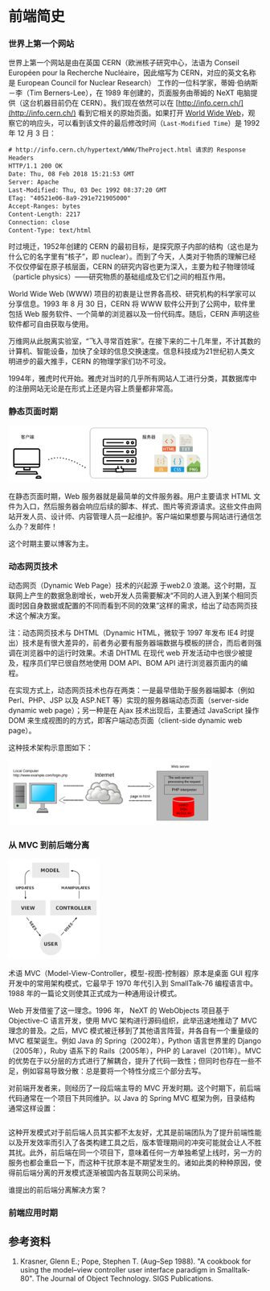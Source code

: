 # 前端简史

### 世界上第一个网站

世界上第一个网站是由在英国 CERN（欧洲核子研究中心，法语为 Conseil Européen pour la Recherche Nucléaire，因此缩写为 CERN，对应的英文名称是 European Council for Nuclear Research） 工作的一位科学家，蒂姆·伯纳斯－李（Tim Berners-Lee），在 1989 年创建的，页面服务由蒂姆的 NeXT 电脑提供（这台机器目前仍在 CERN）。我们现在依然可以在 [http://info.cern.ch/](http://info.cern.ch/) 看到它相关的原始页面。如果打开 [World Wide Web](http://info.cern.ch/hypertext/WWW/TheProject.html)，观察它的响应头，可以看到该文件的最后修改时间（`Last-Modified Time`）是 1992 年 12 月 3 日：

```
# http://info.cern.ch/hypertext/WWW/TheProject.html 请求的 Response Headers
HTTP/1.1 200 OK
Date: Thu, 08 Feb 2018 15:21:53 GMT
Server: Apache
Last-Modified: Thu, 03 Dec 1992 08:37:20 GMT
ETag: "40521e06-8a9-291e721905000"
Accept-Ranges: bytes
Content-Length: 2217
Connection: close
Content-Type: text/html
```

时过境迁，1952年创建的 CERN 的最初目标，是探究原子内部的结构（这也是为什么它的名字里有“核子”，即 nuclear）。而到了今天，人类对于物质的理解已经不仅仅停留在原子核层面，CERN 的研究内容也更为深入，主要为粒子物理领域（particle physics）——研究物质的基础组成及它们之间的相互作用。

World Wide Web (WWW) 项目的初衷是让世界各高校、研究机构的科学家可以分享信息。1993 年 8 月 30 日，CERN 将 WWW 软件公开到了公网中，软件里包括 Web 服务软件、一个简单的浏览器以及一份代码库。随后，CERN 声明这些软件都可自由获取与使用。

万维网从此脱离实验室，“飞入寻常百姓家”。在接下来的二十几年里，不计其数的计算机、智能设备，加快了全球的信息交换速度。信息科技成为21世纪初人类文明进步的最大推手，CERN 的物理学家们功不可没。

1994年，雅虎时代开始。雅虎对当时的几乎所有网站人工进行分类，其数据库中的注册网站无论是在形式上还是内容上质量都非常高。

### 静态页面时期

<img src="./images/web-history-1-static.png" style="width: 80%;">

在静态页面时期，Web 服务器就是最简单的文件服务器。用户主要请求 HTML 文件为入口，然后服务器会响应后续的脚本、样式、图片等资源请求。这些文件由网站开发人员、设计师、内容管理人员一起维护。客户端如果想要与网站进行通信怎么办？发邮件！

这个时期主要以博客为主。

### 动态网页技术

动态网页（Dynamic Web Page）技术的兴起源 于web2.0 浪潮。这个时期，互联网上产生的数据急剧增长，web开发人员需要解决“不同的人进入到某个相同页面时因自身数据或配置的不同而看到不同的效果”这样的需求，给出了动态网页技术这个解决方案。

注：动态网页技术与 DHTML（Dynamic HTML，微软于 1997 年发布 IE4 时提出）技术是有很大差异的，前者务必要有服务器端数据与模板的拼合，而后者则强调在浏览器中的运行时效果。术语 DHTML 在现代 web 开发活动中也很少被提及，程序员们早已很自然地使用 DOM API、BOM API 进行浏览器页面内的编程。

在实现方式上，动态网页技术也存在两类：一是最早借助于服务器端脚本（例如 Perl、PHP、JSP 以及 ASP.NET 等）实现的服务器端动态页面（server-side dynamic web page）；另一种是在 Ajax 技术出现后，主要通过 JavaScript 操作 DOM 来生成视图的的方式，即客户端动态页面（client-side dynamic web page）。

这种技术架构示意图如下：

<img src="./images/dynamic_page_en.png" style="width: 80%;">

### 从 MVC 到前后端分离

<img src="./images/mvc-process.png" style="width: 36%;" class="fr">

术语 MVC（Model-View-Controller，模型-视图-控制器）原本是桌面 GUI 程序开发中的常用架构模式，它最早于 1970 年代引入到 SmallTalk-76 编程语言中。1988 年的一篇论文则使其正式成为一种通用设计模式。

Web 开发借鉴了这一理念。1996 年， NeXT 的 WebObjects 项目基于 Objective-C 语言开发，使用 MVC 架构进行源码组织，此举迅速地推动了 MVC 理念的普及。之后，MVC 模式被迁移到了其他语言阵营，并各自有一个重量级的 MVC 框架诞生。例如 Java 的 Spring（2002年），Python 语言世界里的 Django（2005年），Ruby 语系下的 Rails（2005年），PHP 的 Laravel（2011年）。MVC 的优势在于以分层的方式进行了解耦合，提升了代码一致性；但同时也存在一些不足，例如容易导致分散：总是要将一个特性分成三个部分去写。

对前端开发者来，则经历了一段后端主导的 MVC 开发时期。这个时期下，前后端代码通常在一个项目下共同维护。以 Java 的 Spring MVC 框架为例，目录结构通常这样设置：

```

```

这种开发模式对于前后端人员其实都不太友好，尤其是前端团队为了提升前端性能以及开发效率而引入了各类构建工具之后，版本管理期间的冲突可能就会让人不胜其扰。此外，前后端在同一个项目下，意味着任何一方单独希望上线时，另一方的服务也都会重启一下，而这种干扰原本是不期望发生的。诸如此类的种种原因，使得前后端分离的开发模式逐渐被国内各互联网公司采纳。

谁提出的前后端分离解决方案？

### 前端应用时期


## 参考资料

1. Krasner, Glenn E.; Pope, Stephen T. (Aug–Sep 1988). "A cookbook for using the model–view controller user interface paradigm in Smalltalk-80". The Journal of Object Technology. SIGS Publications.
